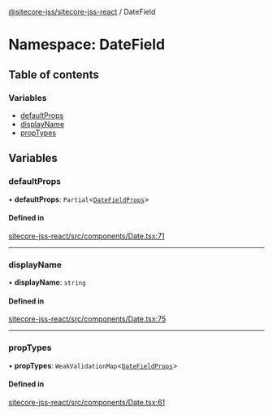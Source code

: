 [@sitecore-jss/sitecore-jss-react](../README.md) / DateField

# Namespace: DateField

## Table of contents

### Variables

- [defaultProps](DateField.md#defaultprops)
- [displayName](DateField.md#displayname)
- [propTypes](DateField.md#proptypes)

## Variables

### defaultProps

• **defaultProps**: `Partial`<[`DateFieldProps`](../interfaces/DateFieldProps.md)\>

#### Defined in

[sitecore-jss-react/src/components/Date.tsx:71](https://github.com/Sitecore/jss/blob/8d9ffcc96/packages/sitecore-jss-react/src/components/Date.tsx#L71)

___

### displayName

• **displayName**: `string`

#### Defined in

[sitecore-jss-react/src/components/Date.tsx:75](https://github.com/Sitecore/jss/blob/8d9ffcc96/packages/sitecore-jss-react/src/components/Date.tsx#L75)

___

### propTypes

• **propTypes**: `WeakValidationMap`<[`DateFieldProps`](../interfaces/DateFieldProps.md)\>

#### Defined in

[sitecore-jss-react/src/components/Date.tsx:61](https://github.com/Sitecore/jss/blob/8d9ffcc96/packages/sitecore-jss-react/src/components/Date.tsx#L61)
